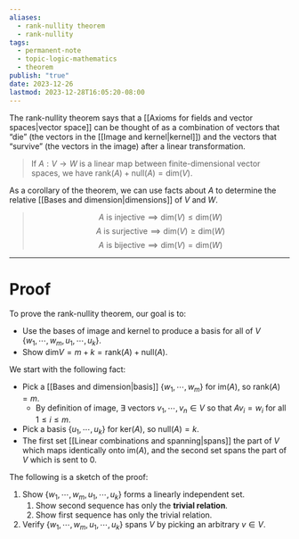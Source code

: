 ```yaml
---
aliases:
  - rank-nullity theorem
  - rank-nullity
tags:
  - permanent-note
  - topic-logic-mathematics
  - theorem
publish: "true"
date: 2023-12-26
lastmod: 2023-12-28T16:05:20-08:00
---
```

The rank-nullity theorem says that a [[Axioms for fields and vector spaces|vector space]] can be thought of as a combination of vectors that “die” (the vectors in the [[Image and kernel|kernel]]) and the vectors that “survive” (the vectors in the image) after a linear transformation.

>If $A : V \to W$ is a linear map between finite-dimensional vector spaces, we have $\text{rank}(A) + \text{null}(A) = \text{dim}(V).$

As a corollary of the theorem, we can use facts about $A$ to determine the relative [[Bases and dimension|dimensions]] of $V$ and $W$.

>$$A \text{ is injective} \implies \text{dim}(V) \leq \text{dim}(W)$$
>$$A \text{ is surjective} \implies \text{dim}(V) \geq \text{dim}(W)$$
>$$A \text{ is bijective} \implies \text{dim}(V) = \text{dim}(W)$$

---
# Proof

To prove the rank-nullity theorem, our goal is to:
- Use the bases of image and kernel to produce a basis for all of $V$ $\{w_1, \cdots, w_m, u_1, \cdots, u_k\}$.
- Show $\text{dim}V = m + k = \text{rank}(A) + \text{null}(A)$.

We start with the following fact:
- Pick a [[Bases and dimension|basis]] $\{w_1, \cdots, w_m\}$ for $\text{im}(A)$, so $\text{rank}(A) = m$.
	- By definition of image, $\exists$ vectors $v_1, \cdots, v_n \in V$ so that $Av_i = w_i$ for all $1 \leq i \leq m$. 
- Pick a basis $\{u_1, \cdots, u_k\}$ for $\text{ker}(A)$, so $\text{null}(A) = k$. 
- The first set [[Linear combinations and spanning|spans]] the part of $V$ which maps identically onto $\text{im}(A)$, and the second set spans the part of $V$ which is sent to 0.

The following is a sketch of the proof:
1. Show $\{w_1, \cdots, w_m, u_1, \cdots, u_k\}$ forms a linearly independent set.
	1. Show second sequence has only the **trivial relation**.
	2. Show first sequence has only the trivial relation.
2. Verify $\{w_1, \cdots, w_m, u_1, \cdots, u_k\}$ spans $V$ by picking an arbitrary $v \in V$.
